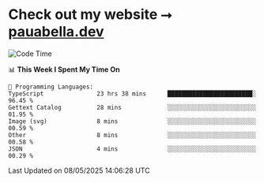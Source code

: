 # Check out my website ⭢ [pauabella.dev](https://pauabella.dev)

<!--START_SECTION:waka-->
![Code Time](http://img.shields.io/badge/Code%20Time-4%2C406%20hrs%2041%20mins-blue)

📊 **This Week I Spent My Time On** 

```text
💬 Programming Languages: 
TypeScript               23 hrs 38 mins      ████████████████████████░   96.45 % 
Gettext Catalog          28 mins             ░░░░░░░░░░░░░░░░░░░░░░░░░   01.95 % 
Image (svg)              8 mins              ░░░░░░░░░░░░░░░░░░░░░░░░░   00.59 % 
Other                    8 mins              ░░░░░░░░░░░░░░░░░░░░░░░░░   00.58 % 
JSON                     4 mins              ░░░░░░░░░░░░░░░░░░░░░░░░░   00.29 % 
```


 Last Updated on 08/05/2025 14:06:28 UTC
<!--END_SECTION:waka-->
